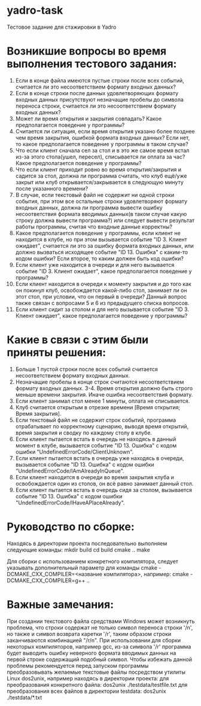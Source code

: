 # yadro-task
Тестовое задание для стажировки в Yadro

# Возникшие вопросы во время выполнения тестового задания:

1. Если в конце файла имеются пустые строки после всех событий, считается ли это несоответствием формату входных данных?
2. Если в конце строки после данных удовлетворяющих формату входных данных присутствуют незначащие пробелы до символа переноса строки, считается ли это несоответствием формату входных данных?
3. Может ли время открытия и закрытия совпадать? Какое предполагается поведение у программы?
4. Считается ли ситуация, если время открытия указано более позднее чем время закрытия, ошибкой формата входных данных? Если нет, то какое предполагается поведение у программы в таком случае?
5. Что если клиент сначала сел за стол и в это же самое время встал из-за этого стола(ушел, пересел), списывается ли оплата за час? Какое предполагается поведение у программы?
6. Что если клиент приходит ровно во время открытия/закрытия и садится за стол, должна ли программа считать, что клуб ещё/уже закрыт или клуб открывается/закрывается в следующую минуту после указанного времени?
7. В случае, если текстовый файл не содержит ни одной строки события, при этом все остальные строки удовлетворяют формату входных данных, должна ли программа вывести ошибку несоответствия формата вводимых данных(в таком случае какую строку должна вывести программа?) или следует вывести результат работы программы, считая что входные данные корректны?
8. Какое предполагается поведение у программы, если клиент не находится в клубе, но при этом вызывается событие "ID 3. Клиент ожидает", считается ли это за ошибку формата входных данных, или должно вызваться исходящее событие "ID 13. Ошибка" с каким-то кодом ошибки? Если второе, то каким должен быть код ошибки?
9. Если клиент уже находится в очереди и для него вызывается событие "ID 3. Клиент ожидает", какое предполагается поведение у программы?
10. Если клиент находится в очереди к моменту закрытия и до того как он покинул клуб, освобождается какой-либо стол, занимает ли он этот стол, при условии, что он первый в очереди? Данный вопрос также связан с вопросами 5 и 6 из предыдущего списка вопросов.
11. Если клиент сидит за столом и для него вызывается событие "ID 3. Клиент ожидает", какое предполагается поведение у программы?

# Какие в связи с этим были приняты решения:

1. Больше 1 пустой строки после всех событий считается несоответствием формату входных данных.
2. Незначащие пробелы в конце строк считаются несоответствием формату входных данных.
3-4. Время открытия должно быть строго меньше времени закрытия. Иначе ошибка несоответствия формату.
5. Если клиент занимал стол менее 1 минуты, оплата не списывается.
6. Клуб считается открытым в отрезке времени [Время открытия; Время закрытия].
7. Если текстовый файл не содержит строк событий, программа отрабатывает по корректному сценарию, выводя время открытий, время закрытия и сводку по каждому столу в клубе.
8. Если клиент пытается встать в очередь не находясь в данный момент в клубе, вызывается событие "ID 13. Ошибка" с кодом ошибки "UndefinedErrorCode/ClientUnknown".
9. Если клиент пытается встать в очередь уже находясь в очереди, вызывается событие "ID 13. Ошибка" с кодом ошибки "UndefinedErrorCode/IAmAlreadyInQueue".
10. Если клиент находится в очереди во время закрытия клуба и освобождается один из столов, он всё равно занимает данный стол.
11. Если клиент пытается встать в очередь сидя за столом, вызывается событие "ID 13. Ошибка" с кодом ошибки "UndefinedErrorCode/IHaveAPlaceAlready".

# Руководство по сборке:
Находясь в директории проекта последовательно выполняем следующие команды:
mkdir build
cd build
cmake ..
make

Для сборки с использованием конкретного компилятора, следует указывать дополнительный параметр для команды cmake -DCMAKE_CXX_COMPILER=<название компилятора>, например:
cmake -DCMAKE_CXX_COMPILER=g++ ..

# Важные замечания:
При создании текстового файла средствами Windows может возникнуть проблема, что строки содержат не только символ переноса строки '/n', но также и символ возврата каретки '/r', таким образом строки заканчиваются комбинацией "/r/n". При использовании для сборки некоторых компиляторов, например gcc, из-за символа '/r' программа будет выводить ошибку неверного формата вводимых данных на первой строке содержащий подобный символ. Чтобы избежать данной проблемы рекомендуется перед запуском программы преобразовывать желаемые текстовые файлы посредством утилиты Linux dos2unix, например находясь в директории проекта:
для преобразования конкретного файла:
dos2unix ./testdata/testfile.txt
для преобразования всех файлов в директории testdata:
dos2unix ./testdata/*.txt



